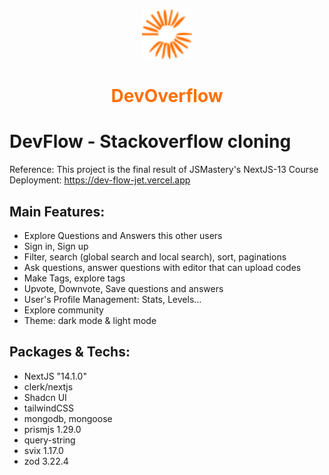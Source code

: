 <p align="center">
  <a href="https://dev-flow-jet.vercel.app/">
    <img src="/public/assets/images/site-logo.svg" width="80" height="80" alt="DevFlow" />
  </a>
</p>

<h1 align="center">
  <a href="https://dev-flow-jet.vercel.app/" style="text-decoration: none; color: rgb(255,112,0)">
    Dev<span>Overflow</span>
  </a>
</h1>

# DevFlow - Stackoverflow cloning

Reference: This project is the final result of JSMastery's NextJS-13 Course
Deployment: https://dev-flow-jet.vercel.app

## Main Features:

- Explore Questions and Answers this other users
- Sign in, Sign up
- Filter, search (global search and local search), sort, paginations
- Ask questions, answer questions with editor that can upload codes
- Make Tags, explore tags
- Upvote, Downvote, Save questions and answers
- User's Profile Management: Stats, Levels...
- Explore community
- Theme: dark mode & light mode

## Packages & Techs:

- NextJS "14.1.0"
- clerk/nextjs
- Shadcn UI
- tailwindCSS
- mongodb, mongoose
- prismjs 1.29.0
- query-string
- svix 1.17.0
- zod 3.22.4
